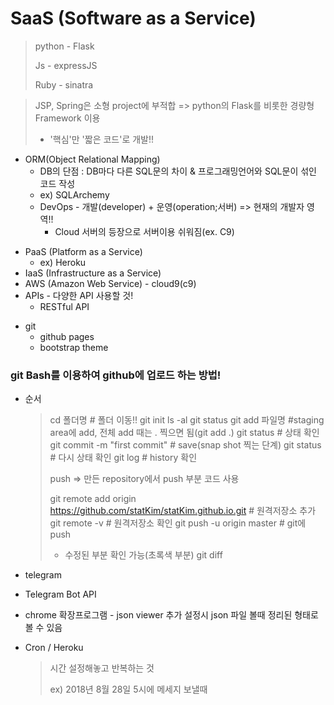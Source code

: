 # SaaS (Software as a Service)

> python - Flask
>
> Js - expressJS
>
> Ruby - sinatra

> JSP, Spring은 소형 project에 부적합 => python의 Flask를 비롯한 경량형 Framework 이용
>
>  - '핵심'만 '짧은 코드'로 개발!!



* ORM(Object Relational Mapping)
  * DB의 단점 : DB마다 다른 SQL문의 차이 & 프로그래밍언어와 SQL문이 섞인 코드 작성
  * ex) SQLArchemy
  * DevOps - 개발(developer) + 운영(operation;서버)  => 현재의 개발자 영역!!
    * Cloud 서버의 등장으로 서버이용 쉬워짐(ex. C9)

- PaaS (Platform as a Service)
  - ex) Heroku
- IaaS (Infrastructure as a Service)
- AWS (Amazon Web Service) - cloud9(c9)
- APIs - 다양한 API 사용할 것!
  - RESTful API

* git
  * github pages		
  * bootstrap theme



### git Bash를 이용하여 github에 업로드 하는 방법!

- 순서

  >cd 폴더명 # 폴더 이동!!
  >git init
  >ls -al
  >git status
  >git add 파일명 #staging area에 add, 전체 add 때는 . 찍으면 됨(git add .)
  >git status # 상태 확인
  >git commit -m "first commit" # save(snap shot 찍는 단계)
  >git status # 다시 상태 확인
  >git log # history 확인
  >
  >push => 만든 repository에서 push 부분 코드 사용
  >
  >git remote add origin https://github.com/statKim/statKim.github.io.git  # 원격저장소 추가
  >git remote -v # 원격저장소 확인
  >git push -u origin master # git에 push
  >
  >- 수정된 부분 확인 가능(초록색 부분)
  >   git diff



- telegram

- Telegram Bot API
- chrome 확장프로그램 - json viewer 추가 설정시 json 파일 볼때 정리된 형태로 볼 수 있음

- Cron / Heroku

  > 시간 설정해놓고 반복하는 것
  >
  > ex) 2018년 8월 28일 5시에 메세지 보낼때